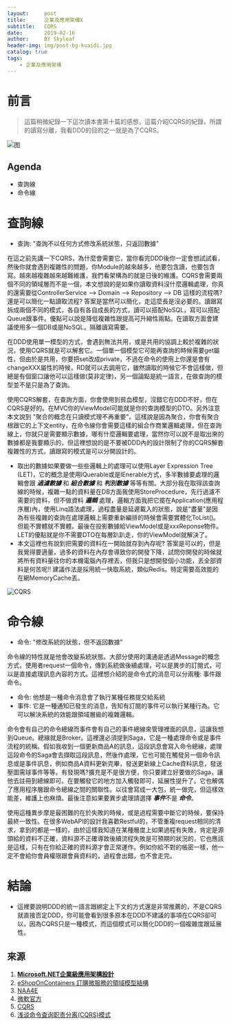 ```yaml
---
layout:     post
title:      企業及應用架構X
subtitle:   CQRS
date:       2019-02-16
author:     BY Skyleaf
header-img: img/post-bg-kuaidi.jpg
catalog: true
tags:
    - 企業及應用架構
---
```

# 前言

> 這篇稍微紀錄一下這次讀本書第十篇的感想，這篇介紹CQRS的紀錄，所謂的讀寫分離，我看DDD的目的之一就是為了CQRS。

![图](https://images.unsplash.com/photo-1545424436-ebfb08353407?ixlib=rb-1.2.1&ixid=eyJhcHBfaWQiOjEyMDd9&auto=format&fit=crop&w=500&q=80)

## Agenda

- 查詢線
- 命令線


# 查詢線

- 查詢: "查詢不以任何方式修改系統狀態，只返回數據"

在這之前先講一下CQRS，為什麼會需要它，當你看完DDD後你一定會想試試看，然後你就會遇到複雜性的問題，你Module的越來越多，他要包含讀，也要包含寫。越來越複雜越來越難維護，我們看架構為的就是日後的維護。CQRS會需要兩個不同的領域層而不是一個，本文想說的是如果你讀取資料沒什麼邏輯處理，你真的還需要從ControllerService --> Domain --> Repository --> DB 這樣的流程嗎? 還是可以簡化一點讀取流程? 答案是當然可以簡化，走這麼長是沒必要的。讀跟寫拆成兩個不同的模式，各自有各自成長的方式，讀可以搭配NoSQL，寫可以搭配Queue跟事件。優點可以說是降低複雜性跟提高可升縮性兩點。在讀取方面會建議使用多一個DB或是NoSQL，隔離讀寫需要。

在DDD使用單一模型的方式，會遇到無法共用，或是共用的協調上較於複雜的狀況，使用CQRS就是可以解套它。一個單一個模型它可能再查詢的時候需要get屬性，但由於是共用，你要把set改成private，不過在命令的使用上你還是會有changeXXX屬性的時候，RD就可以去調用它，雖然讀取的時候它不會這樣做，但總是有個窗口讓他可以這樣做(莫非定律)，另一個論點是統一語言，在做查詢的模型並不是只是為了查詢。

使用CQRS解套，在查詢方面，你會使用到貧血模型，沒錯它在DDD不好，但在CQRS是好的。在MVC你的ViewModel可能就是你的查詢模型的DTO。另外注意本文說到 "聚合的概念在只讀模式理不再重要"。這樣說是因為聚合，你會有聚合根跟它的上下文entity，在命令線你會需要這樣的組合作商業邏輯處理，但在查詢線上，你就只是需要顯示數據，哪有什麼邏輯要處理，當然你可以說不是取出來的數據都是我要顯示的，但這裡想說的是不要被DDD內的設計限制了你的CQRS解套複雜性的方式，讀跟寫的模式是可以分開設計的。

- 取出的數據如果要做一些些邏輯上的處理可以使用Layer Expression Tree (LET)，它的概念是使用IQuerable<T>或是IEnerable<T>方式，多半數據要處理的邏輯會跟 ***過濾數據*** 和 ***組合數據*** 和 ***判別數據*** 等等有關。大部分我在取得該查詢線的時候，複雜一點的資料量在DB方面我使用StoreProcedure，先行過濾不需要的資料，但不做資料 ***邏輯*** 處理，邏輯方面我把它擺在Application(應用程序層)內，使用Linq語法處理，過程盡量是延遲載入的狀態，說是"盡量"是因為有些複雜的查詢在處理邏輯上需要重新編排的時候會需要實體化ToList()。但能不實體就不實體。最後在投影數據給ViewModel或是xxxReponse物件。LET的優點就是你不需要DTO在每層趴趴走，你的ViewModel就解決了。
- 本文這裡也有說到把需要的資料在一開始就存到內存呢? 答案是可以的，但是我覺得要適量，過多的資料在內存會導致你的開發下降，試問你開發的時候就將所有資料量往你的本機電腦內存裡丟，但我只是想開發個小功能，丟全部資料是何苦呢!! 建議作法是採用統一快取系統，類似Redis。特定需要高效能的在網MemoryCache丟。

![CQRS](https://www.codeproject.com/KB/architecture/555855/CQRS.jpg)

# 命令線

- 命令: "修改系統的狀態，但不返回數據"

命令線的特性就是他會改變系統狀態。大部分使用的溝通是透過Message的概念方式，使用者request一個命令，傳到系統做後續處理，可以是異步的訂閱式，可以是直接處理訊息內容的方式。這裡想介紹的是命令式的消息可以分兩種: 事件跟命令。
- 命令: 他想是一種命令消息會了執行某種任務提交給系統
- 事件: 它是一種通知已發生的消息，告知有訂閱的事件可以執行某種行為。它可以解決系統的效能跟領域層級的複雜邏輯。

命令會有自己的命令總線而事件會有自己的事件總線來管理裡面的訊息，這讓我想到Queue。總線就是Broker。這裡還必須提到Saga，它是一種處理命令或是事件流程的統稱。假如我收到一個更新商品A的訊息，這段訊息會寫入命令總線，處理這段命令的Saga會去擷取這段訊息，然後作處理，它也可能在觸發另一個命令訊息或是事件訊息，例如商品A資料更新完畢，發送更新線上Cache資料訊息，發送壓圖需球事件等等。有發現嗎?擴充是不是很方便，你只要建立好要做的Saga，讓他去註冊到總線即可。在要觸發它的地方加入觸發即可，延展性提升了。它也解偶了應用程序層跟命令總線之間的關聯性。以往會寫成一大包，統一做完，但這樣效能差，維護上也麻煩。最後注意如果要異步處理請選擇 ***事件***不是 ***命令***。

使用這種異步摩是最困難的在於失敗的時候，或是過程需要中斷它的時候，要保持最終一致性。在很多WebAPI的設計我喜歡Restful的，不管重複request相同的清求，拿到的都是一樣的，由於這樣我知道在某種層度上如果過程有失敗，肯定是源頭給的資料不正確，資料源不正確導致後續流程失敗是可預期的狀況的，它也應該是這樣，只有在你給正確的資料源才會正常運作。例如你給不對的帳密一樣，他一定不會給你會員權限跟會員資料的，過程會出錯，也不會走完。


# 結論

- 這裡要說明DDD的統一語言跟綁定上下文的方式還是非常推薦的，不是CQRS就直接否定DDD，你可能會看到很多原本在DDD不建議的事項在CQRS卻可以，因為CQRS只是一種模式，而這個模式可以簡化DDD的一個複雜度跟延展性。



## 來源

1. [**Microsoft.NET企業級應用架構設計**](https://www.books.com.tw/products/CN11327631)
2. [eShopOnContainers 訂購微服務的領域模型結構](https://docs.microsoft.com/zh-tw/dotnet/standard/microservices-architecture/microservice-ddd-cqrs-patterns/net-core-microservice-domain-model)
3. [NAA4E](https://archive.codeplex.com/?p=naa4e)
4. [微軟官方](https://docs.microsoft.com/zh-tw/dotnet/standard/microservices-architecture/microservice-ddd-cqrs-patterns/microservice-application-layer-implementation-web-api)
5. [CQRS](https://www.codeproject.com/Articles/555855/Introduction-to-CQRS)
6. [浅谈命令查询职责分离(CQRS)模式](http://www.cnblogs.com/yangecnu/p/Introduction-CQRS.html)



